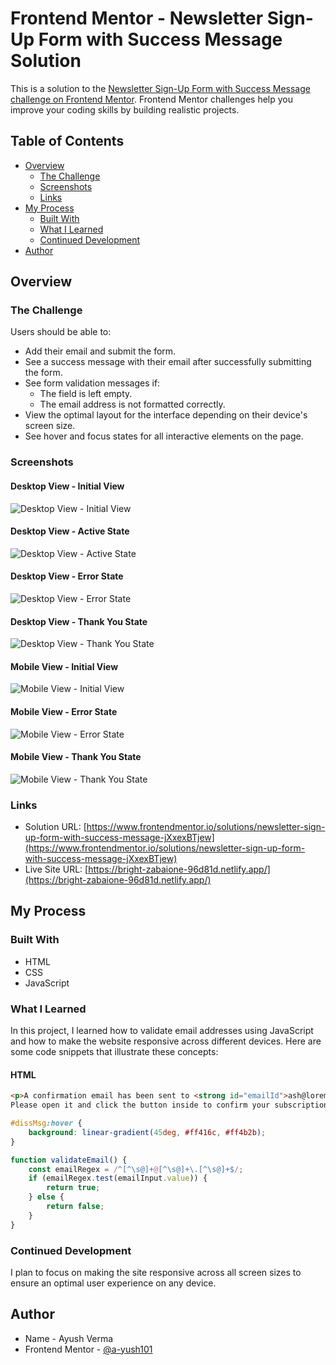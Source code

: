 # Frontend Mentor - Newsletter Sign-Up Form with Success Message Solution

This is a solution to the [Newsletter Sign-Up Form with Success Message challenge on Frontend Mentor](https://www.frontendmentor.io/challenges/newsletter-signup-form-with-success-message-3FC1AZbNrv). Frontend Mentor challenges help you improve your coding skills by building realistic projects.

## Table of Contents

- [Overview](#overview)
  - [The Challenge](#the-challenge)
  - [Screenshots](#screenshots)
  - [Links](#links)
- [My Process](#my-process)
  - [Built With](#built-with)
  - [What I Learned](#what-i-learned)
  - [Continued Development](#continued-development)
- [Author](#author)

## Overview

### The Challenge

Users should be able to:

- Add their email and submit the form.
- See a success message with their email after successfully submitting the form.
- See form validation messages if:
  - The field is left empty.
  - The email address is not formatted correctly.
- View the optimal layout for the interface depending on their device's screen size.
- See hover and focus states for all interactive elements on the page.

### Screenshots

#### Desktop View - Initial View

![Desktop View - Initial View](./screenshots/Desktop-site.png)

#### Desktop View - Active State

![Desktop View - Active State](./screenshots/Desktop-active-state.png)

#### Desktop View - Error State

![Desktop View - Error State](./screenshots/Desktop-erroe-state.png)

#### Desktop View - Thank You State

![Desktop View - Thank You State](./screenshots/Desktop-Thankyou.png)

#### Mobile View - Initial View

![Mobile View - Initial View](./screenshots/Mobile-site.png)

#### Mobile View - Error State

![Mobile View - Error State](./screenshots/Mobile-errorstate.png)

#### Mobile View - Thank You State

![Mobile View - Thank You State](./screenshots/Mobile-Thankyou.png)

### Links

- Solution URL: [https://www.frontendmentor.io/solutions/newsletter-sign-up-form-with-success-message-jXxexBTjew](https://www.frontendmentor.io/solutions/newsletter-sign-up-form-with-success-message-jXxexBTjew)
- Live Site URL: [https://bright-zabaione-96d81d.netlify.app/](https://bright-zabaione-96d81d.netlify.app/)

## My Process

### Built With

- HTML
- CSS
- JavaScript

### What I Learned

In this project, I learned how to validate email addresses using JavaScript and how to make the website responsive across different devices. Here are some code snippets that illustrate these concepts:

#### HTML

```html
<p>A confirmation email has been sent to <strong id="emailId">ash@loremcompany.com</strong>. 
Please open it and click the button inside to confirm your subscription.</p>
```
```css
#dissMsg:hover {
    background: linear-gradient(45deg, #ff416c, #ff4b2b);
}
```
```javascript
function validateEmail() {
    const emailRegex = /^[^\s@]+@[^\s@]+\.[^\s@]+$/;
    if (emailRegex.test(emailInput.value)) {
        return true;
    } else {
        return false;
    }
}
```

### Continued Development

I plan to focus on making the site responsive across all screen sizes to ensure an optimal user experience on any device.

## Author

- Name - Ayush Verma
- Frontend Mentor - [@a-yush101](https://www.frontendmentor.io/profile/a-yush101)
